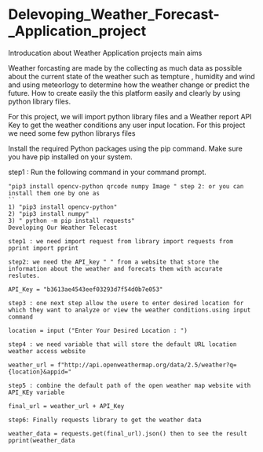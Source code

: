 # Delevoping_Weather_Forecast-_Application_project
Introducation about Weather Application projects main aims

Weather forcasting are made by the collecting as much data as possible about the current state of the weather such as tempture , humidity and wind and using meteorlogy to determine how the weather change or predict the future. How to create easily the this platform easily and clearly by using python library files.

For this project, we will import python library files and a Weather report API Key to get the weather conditions any user input location. For this project we need some few python librarys files

Install the required Python packages using the pip command. Make sure you have pip installed on your system.

step1 : Run the following command in your command prompt.
```
"pip3 install opencv-python qrcode numpy Image " step 2: or you can install them one by one as
``
1) "pip3 install opencv-python"
2) "pip3 install numpy"
3) " python -m pip install requests"
Developing Our Weather Telecast

step1 : we need import request from library import requests from pprint import pprint

step2: we need the API_key " " from a website that store the information about the weather and forecats them with accurate reslutes.

API_Key = "b3613ae4543eef03293d7f54d0b7e053"

step3 : one next step allow the usere to enter desired location for which they want to analyze or view the weather conditions.using input command

location = input ("Enter Your Desired Location : ")

step4 : we need variable that will store the default URL location weather access website

weather_url = f"http://api.openweathermap.org/data/2.5/weather?q={location}&appid="

step5 : combine the default path of the open weather map website with API_KEy variable

final_url = weather_url + API_Key

step6: Finally requests library to get the weather data

weather_data = requests.get(final_url).json() then to see the result pprint(weather_data
